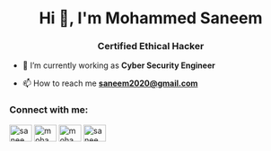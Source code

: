 <h1 align="center">Hi 👋, I'm Mohammed Saneem</h1>
<h3 align="center">Certified Ethical Hacker</h3>

- 🌱 I’m currently working as **Cyber Security Engineer**

- 📫 How to reach me **saneem2020@gmail.com**

<p align="left">
<h3 align="left">Connect with me:</h3>
<a href="https://twitter.com/saneem_7" target="blank"><img align="center" src="https://cdn.jsdelivr.net/npm/simple-icons@3.0.1/icons/twitter.svg" alt="saneem_7" height="30" width="40" /></a>
<a href="https://linkedin.com/in/mohammed-saneem-9086371b5/" target="blank"><img align="center" src="https://cdn.jsdelivr.net/npm/simple-icons@3.0.1/icons/linkedin.svg" alt="mohammedsaneem" height="30" width="40" /></a>
<a href="https://fb.com/mohammedsaneem.7" target="blank"><img align="center" src="https://cdn.jsdelivr.net/npm/simple-icons@3.0.1/icons/facebook.svg" alt="mohammedsaneem.7" height="30" width="40" /></a>
<a href="https://instagram.com/saneem7" target="blank"><img align="center" src="https://cdn.jsdelivr.net/npm/simple-icons@3.0.1/icons/instagram.svg" alt="saneem7" height="30" width="40" /></a>
</p>

